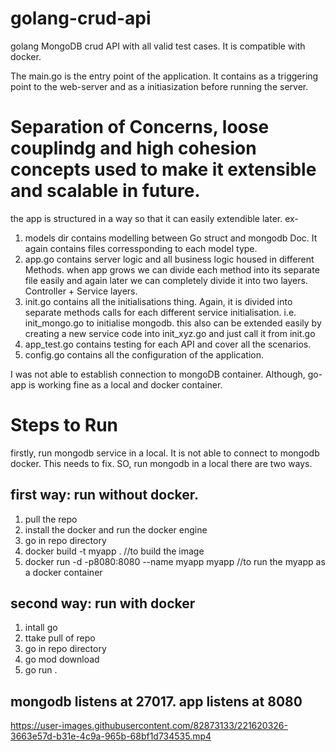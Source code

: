 # golang-crud-api
golang MongoDB crud API with all valid test cases. It is compatible with docker.

The main.go is the entry point of the application. It contains as a triggering point to the web-server and as a initiasization before running the server.

# Separation of Concerns, loose couplindg and high cohesion concepts used to make it extensible and scalable in future.
the app is structured in a way so that it can easily extendible later.
ex-
1. models dir contains modelling between Go struct and mongodb Doc. It again contains files corressponding to each model type.
2. app.go contains server logic and all business logic housed in different Methods. when app grows we can divide each method into its separate file easily and again later we can completely divide it into two layers. Controller + Service layers.
3. init.go contains all the initialisations thing. Again, it is divided into separate methods calls for each different service initialisation. i.e. init_mongo.go to initialise mongodb. this also can be extended easily by creating a new service code into init_xyz.go and just call it from init.go
4. app_test.go contains testing for each API and cover all the scenarios. 
5. config.go contains all the configuration of the application.

I was not able to establish connection to mongoDB container. Although, go-app is working fine as a local and docker container.

# Steps to Run
firstly, run mongodb service in a local. It is not able to connect to mongodb docker. This needs to fix. SO, run mongodb in a local
there are two ways.
## first way: run without docker.
1. pull the repo
2. install the docker and run the docker engine
3. go in repo directory
4. docker build -t myapp .       //to build the image
5. docker run -d -p8080:8080 --name myapp myapp        //to run the myapp as a docker container

## second way: run with docker
1. intall go
2. ttake pull of repo
3. go in repo directory
4. go mod download
5. go run .

## mongodb listens at 27017. app listens at 8080
https://user-images.githubusercontent.com/82873133/221620326-3663e57d-b31e-4c9a-965b-68bf1d734535.mp4

